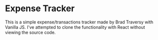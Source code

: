 # Expense Tracker

This is a simple expense/transactions tracker made by Brad Traversy with Vanilla JS. I've attempted to clone the functionality with React without viewing the source code.
